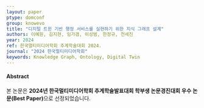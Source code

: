 ```yaml
---
layout: paper
ptype: domconf
group: knowevo
title: "디지털 트윈 기반 행정 서비스를 실현하기 위한 지식 그래프 설계"
authors: 이예원, 김지현, 임가겸, 이성범, 한정규, 천세진
year: 2024
ref: 한국멀티미디어학회 추계학술대회 2024.
journal: "2024 한국멀티미디어학회"
keywords: Knowledge Graph, Ontology, Digital Twin
---
```


<h4><span class="badge badge-info">Abstract</span></h4>

<!-- <div class="alert alert-warning" role="alert">
   Semantic Integration of 3D Objects and Real-Time Streams in Digital Twin City
</div> -->

<div class="alert alert-primary" role="alert">
    본 논문은 <strong>2024년 한국멀티미디어학회 추계학술발표대회 학부생 논문경진대회 우수 논문(Best Paper)</strong>으로 선정되었습니다.
</div>
